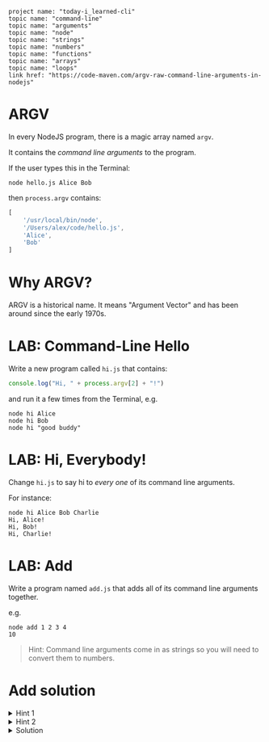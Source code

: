     project name: "today-i_learned-cli"
    topic name: "command-line"
    topic name: "arguments"
    topic name: "node"
    topic name: "strings"
    topic name: "numbers"
    topic name: "functions"
    topic name: "arrays"
    topic name: "loops"
    link href: "https://code-maven.com/argv-raw-command-line-arguments-in-nodejs"

# ARGV

In every NodeJS program, there is a magic array named `argv`. 

It contains the *command line arguments* to the program.

If the user types this in the Terminal:

    node hello.js Alice Bob

then `process.argv` contains:

```javascript
[ 
    '/usr/local/bin/node',
    '/Users/alex/code/hello.js',
    'Alice',
    'Bob'
]
```

# Why ARGV?

ARGV is a historical name. It means "Argument Vector" and has been around since the early 1970s.

# LAB: Command-Line Hello

Write a new program called `hi.js` that contains:

```js
console.log("Hi, " + process.argv[2] + "!")
```

and run it a few times from the Terminal, e.g.

    node hi Alice
    node hi Bob
    node hi "good buddy"

# LAB: Hi, Everybody!

Change `hi.js` to say hi to *every one* of its command line arguments.

For instance:

    node hi Alice Bob Charlie
    Hi, Alice!
    Hi, Bob!
    Hi, Charlie!

# LAB: Add

Write a program named `add.js` that adds all of its command line arguments together.

e.g.

    node add 1 2 3 4
    10

> Hint: Command line arguments come in as strings so you will need to convert them to numbers.

# Add solution

<details>
<summary>Hint 1</summary>
<div>

```js
let numberArray = process.argv.slice(2).map(number => parseInt(number))
```

</div>
</details>

<details>
<summary>Hint 2</summary>
<div>

```js
let sum = 0
```

</div>
</details>

<details>
<summary>Solution</summary>
<div>

```js
let numbers = process.argv.slice(2);

function add(array){
    let sum = 0
    let intArray = numbers.map(number => parseInt(number))

    intArray.forEach(int => sum += int)

    return sum
}

console.log(add(numbers))
```

</div>
</details>
